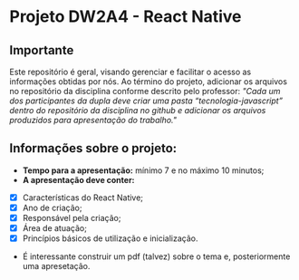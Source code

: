 # Projeto DW2A4 - React Native

## Importante
Este repositório é geral, visando gerenciar e facilitar o acesso as informações obtidas por nós. Ao término do projeto, adicionar os arquivos no repositório da disciplina conforme descrito pelo professor: *"Cada um dos participantes da dupla deve criar uma pasta “tecnologia-javascript” dentro do repositório da disciplina no github e adicionar os arquivos produzidos para apresentação do trabalho."*

## Informações sobre o projeto: 
- **Tempo para a apresentação:** mínimo 7 e no máximo 10 minutos;
- **A apresentação deve conter:** 
 - [x] Características do React Native;
 - [x] Ano de criação;
 - [x] Responsável pela criação;
 - [x] Área de atuação;
 - [x] Princípios básicos de utilização e inicialização.
 
 - É interessante construir um pdf (talvez) sobre o tema e, posteriormente uma apresetação. 
 
 

